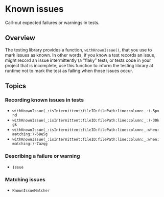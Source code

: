 # Known issues

<!--
This source file is part of the Swift.org open source project

Copyright (c) 2023 Apple Inc. and the Swift project authors
Licensed under Apache License v2.0 with Runtime Library Exception

See https://swift.org/LICENSE.txt for license information
See https://swift.org/CONTRIBUTORS.txt for Swift project authors
-->

Call-out expected failures or warnings in tests.

## Overview

The testing library provides a function, `withKnownIssue()`, that you
use to mark issues as known. In other words, if you know a test records an
issue, might record an issue intermittently (a "flaky" test), or tests code in 
your project that is incomplete, use this function to inform the testing library 
at runtime not to mark the test as failing when those issues occur.

## Topics

### Recording known issues in tests

- ``withKnownIssue(_:isIntermittent:fileID:filePath:line:column:_:)-5pxnd``
- ``withKnownIssue(_:isIntermittent:fileID:filePath:line:column:_:)-30kgk``
- ``withKnownIssue(_:isIntermittent:fileID:filePath:line:column:_:when:matching:)-68e5g``
- ``withKnownIssue(_:isIntermittent:fileID:filePath:line:column:_:when:matching:)-7azqg``

### Describing a failure or warning

- ``Issue``

### Matching issues

- ``KnownIssueMatcher``

